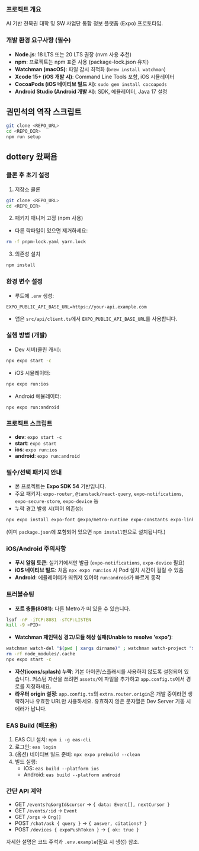 ### 프로젝트 개요
AI 기반 전북권 대학 및 SW 사업단 통합 정보 플랫폼 (Expo) 프로토타입.

### 개발 환경 요구사항 (필수)
- **Node.js**: 18 LTS 또는 20 LTS 권장 (nvm 사용 추천)
- **npm**: 프로젝트는 npm 표준 사용 (package-lock.json 유지)
- **Watchman (macOS)**: 파일 감시 최적화 (`brew install watchman`)
- **Xcode 15+ (iOS 개발 시)**: Command Line Tools 포함, iOS 시뮬레이터
- **CocoaPods (iOS 네이티브 빌드 시)**: `sudo gem install cocoapods`
- **Android Studio (Android 개발 시)**: SDK, 에뮬레이터, Java 17 설정

## 권민석의 역작 스크립트
```bash
git clone <REPO_URL>
cd <REPO_DIR>
npm run setup
```
## dottery 왔쪄욤

### 클론 후 초기 설정
1) 저장소 클론
```bash
git clone <REPO_URL>
cd <REPO_DIR>
```
2) 패키지 매니저 고정 (npm 사용)
- 다른 락파일이 있으면 제거하세요:
```bash
rm -f pnpm-lock.yaml yarn.lock
```
3) 의존성 설치
```bash
npm install
```

### 환경 변수 설정
- 루트에 `.env` 생성:
```env
EXPO_PUBLIC_API_BASE_URL=https://your-api.example.com
```
- 앱은 `src/api/client.ts`에서 `EXPO_PUBLIC_API_BASE_URL`를 사용합니다.

### 실행 방법 (개발)
- Dev 서버(클린 캐시):
```bash
npx expo start -c
```
- iOS 시뮬레이터:
```bash
npx expo run:ios
```
- Android 에뮬레이터:
```bash
npx expo run:android
```

### 프로젝트 스크립트
- **dev**: `expo start -c`
- **start**: `expo start`
- **ios**: `expo run:ios`
- **android**: `expo run:android`

### 필수/선택 패키지 안내
- 본 프로젝트는 **Expo SDK 54** 기반입니다.
- 주요 패키지: `expo-router`, `@tanstack/react-query`, `expo-notifications`, `expo-secure-store`, `expo-device` 등
- 누락 경고 발생 시(피어 의존성):
```bash
npx expo install expo-font @expo/metro-runtime expo-constants expo-linking react-native-worklets
```
(이미 `package.json`에 포함되어 있으면 `npm install`만으로 설치됩니다.)

### iOS/Android 주의사항
- **푸시 알림 토큰**: 실기기에서만 발급 (`expo-notifications`, `expo-device` 필요)
- **iOS 네이티브 빌드**: 처음 `npx expo run:ios` 시 Pod 설치 시간이 걸릴 수 있음
- **Android**: 에뮬레이터가 띄워져 있어야 `run:android`가 빠르게 동작

### 트러블슈팅
- **포트 충돌(8081)**: 다른 Metro가 떠 있을 수 있습니다.
```bash
lsof -nP -iTCP:8081 -sTCP:LISTEN
kill -9 <PID>
```
- **Watchman 재인덱싱 경고/모듈 해상 실패(Unable to resolve 'expo')**:
```bash
watchman watch-del "$(pwd | xargs dirname)" ; watchman watch-project "$(pwd | xargs dirname)"
rm -rf node_modules/.cache
npx expo start -c
```
- **자산(icons/splash) 누락**: 기본 아이콘/스플래시를 사용하지 않도록 설정되어 있습니다. 커스텀 자산을 쓰려면 `assets/`에 파일을 추가하고 `app.config.ts`에서 경로를 지정하세요.
- **라우터 origin 설정**: `app.config.ts`의 `extra.router.origin`은 개발 중이라면 생략하거나 유효한 URL만 사용하세요. 유효하지 않은 문자열은 Dev Server 기동 시 에러가 납니다.

### EAS Build (배포용)
1) EAS CLI 설치: `npm i -g eas-cli`
2) 로그인: `eas login`
3) (옵션) 네이티브 빌드 준비: `npx expo prebuild --clean`
4) 빌드 실행:
   - iOS: `eas build --platform ios`
   - Android: `eas build --platform android`

### 간단 API 계약
- GET `/events?q&orgId&cursor` → `{ data: Event[], nextCursor }`
- GET `/events/:id` → `Event`
- GET `/orgs` → `Org[]`
- POST `/chat/ask { query }` → `{ answer, citations? }`
- POST `/devices { expoPushToken }` → `{ ok: true }`

자세한 설명은 코드 주석과 `.env.example`(필요 시 생성) 참조.


